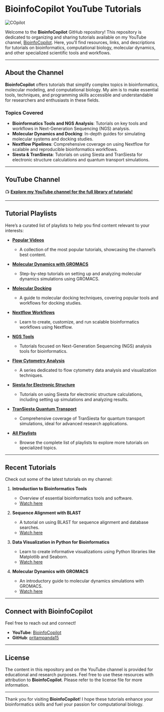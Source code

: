 # BioinfoCopilot YouTube Tutorials
![COpilot](https://example.com/image.png)

Welcome to the **BioinfoCopilot** GitHub repository! This repository is dedicated to organizing and sharing tutorials available on my YouTube channel, [BioinfoCopilot](https://www.youtube.com/@BioinfoCopilot). Here, you’ll find resources, links, and descriptions for tutorials on bioinformatics, computational biology, molecular dynamics, and other specialized scientific tools and workflows.

---

## About the Channel

**BioinfoCopilot** offers tutorials that simplify complex topics in bioinformatics, molecular modeling, and computational biology. My aim is to make essential tools, techniques, and programming skills accessible and understandable for researchers and enthusiasts in these fields.

### Topics Covered
- **Bioinformatics Tools and NGS Analysis**: Tutorials on key tools and workflows in Next-Generation Sequencing (NGS) analysis.
- **Molecular Dynamics and Docking**: In-depth guides for simulating molecular systems and docking studies.
- **Nextflow Pipelines**: Comprehensive coverage on using Nextflow for scalable and reproducible bioinformatics workflows.
- **Siesta & TranSiesta**: Tutorials on using Siesta and TranSiesta for electronic structure calculations and quantum transport simulations.

---

## YouTube Channel

📺 **[Explore my YouTube channel for the full library of tutorials!](https://www.youtube.com/@BioinfoCopilot)**

---

## Tutorial Playlists

Here’s a curated list of playlists to help you find content relevant to your interests:

- **[Popular Videos](https://www.youtube.com/@BioinfoCopilot/videos?view=0&sort=p&shelf_id=1)**  
  - A collection of the most popular tutorials, showcasing the channel’s best content.

- **[Molecular Dynamics with GROMACS](https://www.youtube.com/playlist?list=PLS3KFDv2o0CQIvkKuL7kU2rfowWIfHFFN)**  
  - Step-by-step tutorials on setting up and analyzing molecular dynamics simulations using GROMACS.

- **[Molecular Docking](https://www.youtube.com/playlist?list=PLS3KFDv2o0CR327JLYQvAN7WI59GqdwPU)**  
  - A guide to molecular docking techniques, covering popular tools and workflows for docking studies.

- **[Nextflow Workflows](https://www.youtube.com/playlist?list=PLS3KFDv2o0CQxUuyAMyYdp_PoiVbdSa_8)**  
  - Learn to create, customize, and run scalable bioinformatics workflows using Nextflow.

- **[NGS Tools](https://www.youtube.com/playlist?list=PLS3KFDv2o0CTIHjh-6lp7qgrqgcDvswvG)**  
  - Tutorials focused on Next-Generation Sequencing (NGS) analysis tools for bioinformatics.

- **[Flow Cytometry Analysis](https://www.youtube.com/playlist?list=PLS3KFDv2o0CTgxt_aKQZNHPYeb95qJvhR)**  
  - A series dedicated to flow cytometry data analysis and visualization techniques.

- **[Siesta for Electronic Structure](https://www.youtube.com/playlist?list=PLS3KFDv2o0CR5jnnO5u8Gpp9nOvda-6vl)**  
  - Tutorials on using Siesta for electronic structure calculations, including setting up simulations and analyzing results.

- **[TranSiesta Quantum Transport](https://www.youtube.com/playlist?list=PLS3KFDv2o0CTV8bJ9clpDW4I-CReFSKG-)**  
  - Comprehensive coverage of TranSiesta for quantum transport simulations, ideal for advanced research applications.

- **[All Playlists](https://www.youtube.com/@BioinfoCopilot#)**  
  - Browse the complete list of playlists to explore more tutorials on specialized topics.

---

## Recent Tutorials

Check out some of the latest tutorials on my channel:

1. **Introduction to Bioinformatics Tools**  
   - Overview of essential bioinformatics tools and software.
   - [Watch here](https://www.youtube.com/watch?v=YourVideoID)

2. **Sequence Alignment with BLAST**  
   - A tutorial on using BLAST for sequence alignment and database searches.
   - [Watch here](https://www.youtube.com/watch?v=YourVideoID)

3. **Data Visualization in Python for Bioinformatics**  
   - Learn to create informative visualizations using Python libraries like Matplotlib and Seaborn.
   - [Watch here](https://www.youtube.com/watch?v=YourVideoID)

4. **Molecular Dynamics with GROMACS**  
   - An introductory guide to molecular dynamics simulations with GROMACS.
   - [Watch here](https://www.youtube.com/watch?v=YourVideoID)

---

## Connect with BioinfoCopilot

Feel free to reach out and connect!  
- **YouTube**: [BioinfoCopilot](https://www.youtube.com/@BioinfoCopilot)
- **GitHub**: [pritampanda15](https://github.com/pritampanda15)

---

## License

The content in this repository and on the YouTube channel is provided for educational and research purposes. Feel free to use these resources with attribution to **BioinfoCopilot**. Please refer to the license file for more information.

---

Thank you for visiting **BioinfoCopilot**! I hope these tutorials enhance your bioinformatics skills and fuel your passion for computational biology.
